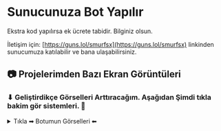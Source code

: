 # Sunucunuza Bot Yapılır
Ekstra kod yapılırsa ek ücrete tabidir. Bilginiz olsun.

İletişim için: [https://guns.lol/smurfsx](https://guns.lol/smurfsx) linkinden sunucumuza katılabilir ve bana ulaşabilirsiniz.

## 📷 Projelerimden Bazı Ekran Görüntüleri

### ⬇ Geliştirdikçe Görselleri Arttıracağım. Aşağıdan Şimdi tıkla bakim gör sistemleri. 🎫

<details>
  <summary> Tıkla ➡ Botumun Görselleri ⬅ </summary>

  | Smurfsx                             | Smurfsx                                   | Smurfsx                                    | Smurfsx                      |
  | ----------------------------------- | ----------------------------------------- | ------------------------------------------ | ---------------------------- |
  | <img src="https://r.resimlink.com/IpbDHzgeSMa.png" />  | <img src="https://r.resimlink.com/pRAsbEh.png" /> | <img src="https://r.resimlink.com/lfpWGTKOX.png" /> | <img src="https://r.resimlink.com/YZ4bs9Xw8_I.png" /> |

  | Smurfsx                             | Smurfsx                                   | Smurfsx                                    | Smurfsx                      |
  | ----------------------------------- | ----------------------------------------- | ------------------------------------------ | ---------------------------- |
  | <img src="https://r.resimlink.com/cOKR_z6.png" />  | <img src="https://r.resimlink.com/ygIE08CcDHzJ.png" /> | <img src="https://cdn.discordapp.com/attachments/1228761025554153504/1254619018405613698/x7CNwvLud6-i.png?ex=667a2683&is=6678d503&hm=e1ef9699dc1c26de879e4cb6037b31bb4825d0618e77d4ad04aa0bf0dc9b5d07&)" /> | <img src="https://r.resimlink.com/XV5pxw.png" /> |

  | Smurfsx                             | Smurfsx                                   | Smurfsx                                    | Smurfsx                      |
  | ----------------------------------- | ----------------------------------------- | ------------------------------------------ | ---------------------------- |
  | <img src="https://r.resimlink.com/DwigFNj32t.png" />  | <img src="https://r.resimlink.com/g9ZlxYq-.png" /> | <img src="https://r.resimlink.com/3xmiVe-ITR.png" /> | <img src="https://r.resimlink.com/DibYf.png" /> |

  | Smurfsx                             | Smurfsx                                   | Smurfsx                                    | Smurfsx                      |
  | ----------------------------------- | ----------------------------------------- | ------------------------------------------ | ---------------------------- |
  | <img src="https://r.resimlink.com/uP6h0B.png" />  | <img src="https://r.resimlink.com/ogbz-0QMKJL.png" /> | <img src="https://r.resimlink.com/lmqh1I-NW.png" /> | <img src="https://r.resimlink.com/XhnGDT6SKt.png" /> |

</details>
